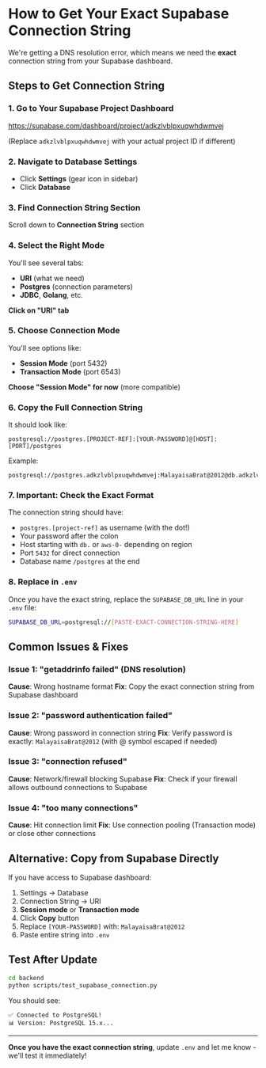 # How to Get Your Exact Supabase Connection String

We're getting a DNS resolution error, which means we need the **exact** connection string from your Supabase dashboard.

## Steps to Get Connection String

### 1. Go to Your Supabase Project Dashboard

https://supabase.com/dashboard/project/adkzlvblpxuqwhdwmvej

(Replace `adkzlvblpxuqwhdwmvej` with your actual project ID if different)

### 2. Navigate to Database Settings

- Click **Settings** (gear icon in sidebar)
- Click **Database**

### 3. Find Connection String Section

Scroll down to **Connection String** section

### 4. Select the Right Mode

You'll see several tabs:
- **URI** (what we need)
- **Postgres** (connection parameters)
- **JDBC**, **Golang**, etc.

**Click on "URI" tab**

### 5. Choose Connection Mode

You'll see options like:
- **Session Mode** (port 5432)
- **Transaction Mode** (port 6543)

**Choose "Session Mode" for now** (more compatible)

### 6. Copy the Full Connection String

It should look like:
```
postgresql://postgres.[PROJECT-REF]:[YOUR-PASSWORD]@[HOST]:[PORT]/postgres
```

Example:
```
postgresql://postgres.adkzlvblpxuqwhdwmvej:MalayaisaBrat@2012@db.adkzlvblpxuqwhdwmvej.supabase.co:5432/postgres
```

### 7. Important: Check the Exact Format

The connection string should have:
- `postgres.[project-ref]` as username (with the dot!)
- Your password after the colon
- Host starting with `db.` or `aws-0-` depending on region
- Port `5432` for direct connection
- Database name `/postgres` at the end

### 8. Replace in `.env`

Once you have the exact string, replace the `SUPABASE_DB_URL` line in your `.env` file:

```bash
SUPABASE_DB_URL=postgresql://[PASTE-EXACT-CONNECTION-STRING-HERE]
```

## Common Issues & Fixes

### Issue 1: "getaddrinfo failed" (DNS resolution)
**Cause**: Wrong hostname format
**Fix**: Copy the exact connection string from Supabase dashboard

### Issue 2: "password authentication failed"
**Cause**: Wrong password in connection string
**Fix**: Verify password is exactly: `MalayaisaBrat@2012` (with @ symbol escaped if needed)

### Issue 3: "connection refused"
**Cause**: Network/firewall blocking Supabase
**Fix**: Check if your firewall allows outbound connections to Supabase

### Issue 4: "too many connections"
**Cause**: Hit connection limit
**Fix**: Use connection pooling (Transaction mode) or close other connections

## Alternative: Copy from Supabase Directly

If you have access to Supabase dashboard:

1. Settings → Database
2. Connection String → URI
3. **Session mode** or **Transaction mode**
4. Click **Copy** button
5. Replace `[YOUR-PASSWORD]` with: `MalayaisaBrat@2012`
6. Paste entire string into `.env`

## Test After Update

```bash
cd backend
python scripts/test_supabase_connection.py
```

You should see:
```
✅ Connected to PostgreSQL!
📊 Version: PostgreSQL 15.x...
```

---

**Once you have the exact connection string**, update `.env` and let me know - we'll test it immediately!
